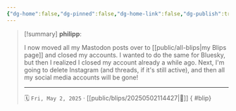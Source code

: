 ```yaml
---
{"dg-home":false,"dg-pinned":false,"dg-home-link":false,"dg-publish":true,"type":"blip","created-date":"2025-05-02T11:44:17","updated-date":"2025-05-02T11:45:24","disabled rules":["yaml-title","yaml-title-alias","file-name-heading"],"title":"philipp @ Friday, May 2nd 2025","dg-path":"blips/20250502114427.md","permalink":"/blips/20250502114427/","dgPassFrontmatter":true}
---
```


> [!summary] **philipp**:
>
> I now moved all my Mastodon posts over to [[public/all-blips\|my Blips page]] and closed my accounts. I wanted to do the same for Bluesky, but then I realized I closed my account already a while ago. Next, I'm going to delete Instagram (and threads, if it's still active), and then all my social media accounts will be gone!
> - - -
>
> 🗓️ `Fri, May 2, 2025` · [[public/blips/20250502114427\|🔗]]
{ #blip}

